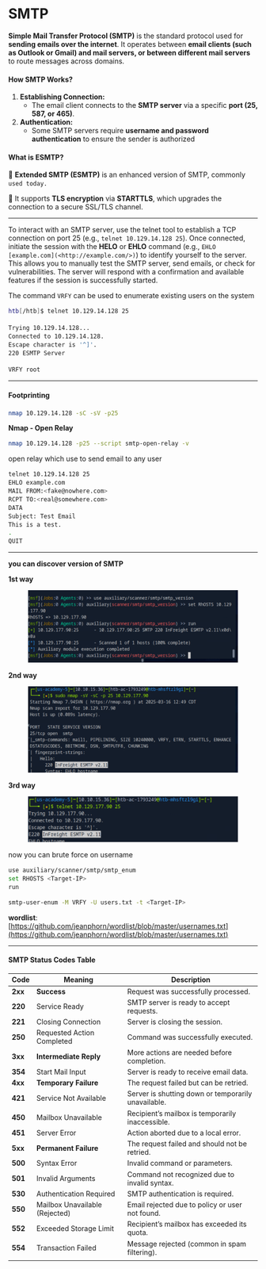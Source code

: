 # SMTP

**Simple Mail Transfer Protocol (SMTP)** is the standard protocol used for **sending emails over the internet**. It operates between **email clients (such as Outlook or Gmail) and mail servers, or between different mail servers** to route messages across domains.

#### **How SMTP Works?**

1. **Establishing Connection:**
   * The email client connects to the **SMTP server** via a specific **port (25, 587, or 465)**.
2. **Authentication:**
   * Some SMTP servers require **username and password authentication** to ensure the sender is authorized

#### **What is ESMTP?**

🔹 **Extended SMTP (ESMTP)** is an enhanced version of SMTP, commonly `used today.`

🔹 It supports **TLS encryption** via **STARTTLS**, which upgrades the connection to a secure SSL/TLS channel.

***

To interact with an SMTP server, use the telnet tool to establish a TCP connection on port 25 (e.g., `telnet 10.129.14.128 25`). Once connected, initiate the session with the **HELO** or **EHLO** command (e.g., `EHLO [example.com](<http://example.com/>)`) to identify yourself to the server. This allows you to manually test the SMTP server, send emails, or check for vulnerabilities. The server will respond with a confirmation and available features if the session is successfully started.

The command `VRFY` can be used to enumerate existing users on the system

```bash
htb[/htb]$ telnet 10.129.14.128 25

Trying 10.129.14.128...
Connected to 10.129.14.128.
Escape character is '^]'.
220 ESMTP Server 

VRFY root
```

***

#### **Footprinting**

```bash
nmap 10.129.14.128 -sC -sV -p25
```

**Nmap - Open Relay**

```bash
nmap 10.129.14.128 -p25 --script smtp-open-relay -v
```

open relay which use to send email to any user

```bash
telnet 10.129.14.128 25
EHLO example.com
MAIL FROM:<fake@nowhere.com>
RCPT TO:<real@somewhere.com>
DATA
Subject: Test Email
This is a test.
.
QUIT
```

***

**you can discover version of SMTP**

**1st way**

<figure><img src="../../.gitbook/assets/Screenshot 2025-03-16 200234.png" alt=""><figcaption></figcaption></figure>

**2nd way**

<figure><img src="../../.gitbook/assets/Screenshot 2025-03-16 200359.png" alt=""><figcaption></figcaption></figure>

**3rd way**

<figure><img src="../../.gitbook/assets/Screenshot 2025-03-16 200438.png" alt=""><figcaption></figcaption></figure>

now you can brute force on username

```bash
use auxiliary/scanner/smtp/smtp_enum
set RHOSTS <Target-IP>
run
```

```bash
smtp-user-enum -M VRFY -U users.txt -t <Target-IP>
```

**wordlist**: [https://github.com/jeanphorn/wordlist/blob/master/usernames.txt](https://github.com/jeanphorn/wordlist/blob/master/usernames.txt)

***

#### **SMTP Status Codes Table**

| **Code** | **Meaning**                    | **Description**                                     |
| -------- | ------------------------------ | --------------------------------------------------- |
| **2xx**  | **Success**                    | Request was successfully processed.                 |
| **220**  | Service Ready                  | SMTP server is ready to accept requests.            |
| **221**  | Closing Connection             | Server is closing the session.                      |
| **250**  | Requested Action Completed     | Command was successfully executed.                  |
| **3xx**  | **Intermediate Reply**         | More actions are needed before completion.          |
| **354**  | Start Mail Input               | Server is ready to receive email data.              |
| **4xx**  | **Temporary Failure**          | The request failed but can be retried.              |
| **421**  | Service Not Available          | Server is shutting down or temporarily unavailable. |
| **450**  | Mailbox Unavailable            | Recipient’s mailbox is temporarily inaccessible.    |
| **451**  | Server Error                   | Action aborted due to a local error.                |
| **5xx**  | **Permanent Failure**          | The request failed and should not be retried.       |
| **500**  | Syntax Error                   | Invalid command or parameters.                      |
| **501**  | Invalid Arguments              | Command not recognized due to invalid syntax.       |
| **530**  | Authentication Required        | SMTP authentication is required.                    |
| **550**  | Mailbox Unavailable (Rejected) | Email rejected due to policy or user not found.     |
| **552**  | Exceeded Storage Limit         | Recipient’s mailbox has exceeded its quota.         |
| **554**  | Transaction Failed             | Message rejected (common in spam filtering).        |
|          |                                |                                                     |
